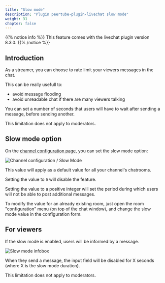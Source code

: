 ```yaml
---
title: "Slow mode"
description: "Plugin peertube-plugin-livechat slow mode"
weight: 31
chapter: false
---
```


{{% notice info %}}
This feature comes with the livechat plugin version 8.3.0.
{{% /notice %}}

## Introduction

As a streamer, you can choose to rate limit your viewers messages in the chat.

This can be really usefull to:

* avoid message flooding
* avoid unreadable chat if there are many viewers talking

You can set a number of seconds that users will have to wait after sending a message, before sending another.

This limitation does not apply to moderators.

## Slow mode option

On the [channel configuration page](/peertube-plugin-livechat/documentation/user/streamers/channel), you can set the slow mode option:

![Channel configuration / Slow Mode](/peertube-plugin-livechat/images/slow_mode_channel_option.png?classes=shadow,border&height=400px)

This value will apply as a default value for all your channel's chatrooms.

Setting the value to `0` will disable the feature.

Setting the value to a positive integer will set the period during which users will not be able to post additional messages.

To modify the value for an already existing room, just open the room "configuration" menu (on top of the chat window), and change the slow mode value in the configuration form.

## For viewers

If the slow mode is enabled, users will be informed by a message.

![Slow mode infobox](/peertube-plugin-livechat/images/slow_mode.png?classes=shadow,border&height=400px)

When they send a message, the input field will be disabled for X seconds (where X is the slow mode duration).

This limitation does not apply to moderators.
